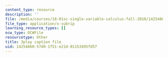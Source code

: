 ```yaml
---
content_type: resource
description: ''
file: /media/courses/18-01sc-single-variable-calculus-fall-2010/1425486057d01f51e21d01153495fd57_KhwQKE_tld0.srt
file_type: application/x-subrip
learning_resource_types: []
ocw_type: OCWFile
resourcetype: Other
title: 3play caption file
uid: 14254860-57d0-1f51-e21d-01153495fd57
---
```

